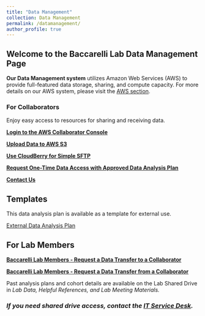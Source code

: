 ```yaml
---
title: "Data Management"
collection: Data Management
permalink: /datamanagement/
author_profile: true
---
```


## Welcome to the Baccarelli Lab Data Management Page ##

**Our Data Management system** utilizes Amazon Web Services (AWS) to provide full-featured data storage, sharing, and compute capacity. For more details on our AWS system, please visit the [AWS section](https://baccarellilab.github.io/aws/).

### For Collaborators

Enjoy easy access to resources for sharing and receiving data.

**[Login to the AWS Collaborator Console](https://baccarellilab.signin.aws.amazon.com/console)**

**[Upload Data to AWS S3](https://s3.amazonaws.com/baccarellilabgithubio/AWS_Tutorials/AWS+Access+for+Collaborators+IAM+Guide.pdf)**

**[Use CloudBerry for Simple SFTP](https://s3.amazonaws.com/baccarellilabgithubio/AWS_Tutorials/CloudBerry+for+Collaborators.pdf)** 

**[Request One-Time Data Access with Approved Data Analysis Plan](https://baccarellilab.wufoo.com/forms/z1y9qxm607emvih/)**

**[Contact Us](mailto:jmk2273@cumc.columbia.edu)** 


## Templates 

This data analysis plan is available as a template for external use.

[External Data Analysis Plan](https://baccarellilabgithubio.s3.amazonaws.com/Research+Resources/TEMPLATE+Analysis+Plans_External.pdf)

## For Lab Members

**[Baccarelli Lab Members - Request a Data Transfer to a Collaborator](https://baccarellilab.wufoo.com/forms/qf541g70vfv5w9/)**

**[Baccarelli Lab Members - Request a Data Transfer from a Collaborator](https://baccarellilab.wufoo.com/forms/rf0ggjn1dzcay6/)**

Past analysis plans and cohort details are available on the Lab Shared Drive in <i>Lab Data<i/>, <i>Helpful References<i/>, and <i>Lab Meeting Materials<i/>. 
  
### If you need shared drive access, contact the [IT Service Desk](mailto:cumcprod@service-now.com).
 
